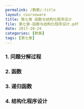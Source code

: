 ```yaml
---
permalink: /教案/:title
layout: courseware
title: 第七章 函数与结构化程序设计
file: 第七章-函数与结构化程序设计.pdf
date: 2017-10-24
categories: [教案]
tags: [第七章]
---
```


### 1. 问题分解过程
### 2. 函数
### 3. 递归函数
### 4. 结构化程序设计
